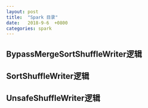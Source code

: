 ```yaml
---
layout: post
title:  "Spark 目录"
date:   2018-9-6  +0800
categories: spark 
---
```


## BypassMergeSortShuffleWriter逻辑
## SortShuffleWriter逻辑
## UnsafeShuffleWriter逻辑